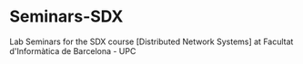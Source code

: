 # Seminars-SDX
Lab Seminars for the SDX course [Distributed Network Systems] at Facultat d'Informàtica de Barcelona - UPC
